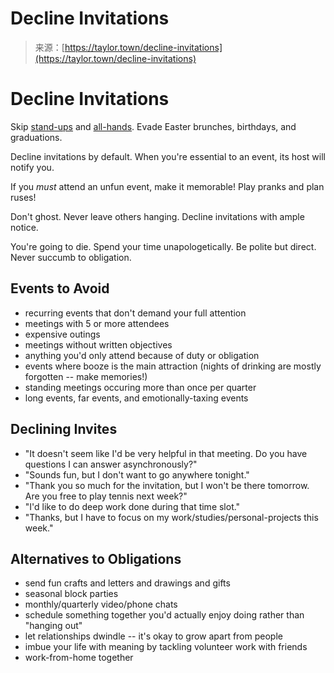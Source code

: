 <!--yml
category: 未分类
date: 2024-05-27 15:03:27
-->

# Decline Invitations

> 来源：[https://taylor.town/decline-invitations](https://taylor.town/decline-invitations)

<main>

# Decline Invitations

Skip [stand-ups](https://en.wikipedia.org/wiki/Stand-up_meeting) and [all-hands](https://news.ycombinator.com/item?id=12681329). Evade Easter brunches, birthdays, and graduations.

Decline invitations by default. When you're essential to an event, its host will notify you.

If you *must* attend an unfun event, make it memorable! Play pranks and plan ruses!

Don't ghost. Never leave others hanging. Decline invitations with ample notice.

You're going to die. Spend your time unapologetically. Be polite but direct. Never succumb to obligation.

## Events to Avoid

*   recurring events that don't demand your full attention
*   meetings with 5 or more attendees
*   expensive outings
*   meetings without written objectives
*   anything you'd only attend because of duty or obligation
*   events where booze is the main attraction (nights of drinking are mostly forgotten -- make memories!)
*   standing meetings occuring more than once per quarter
*   long events, far events, and emotionally-taxing events

## Declining Invites

*   "It doesn't seem like I'd be very helpful in that meeting. Do you have questions I can answer asynchronously?"
*   "Sounds fun, but I don't want to go anywhere tonight."
*   "Thank you so much for the invitation, but I won't be there tomorrow. Are you free to play tennis next week?"
*   "I'd like to do deep work done during that time slot."
*   "Thanks, but I have to focus on my work/studies/personal-projects this week."

## Alternatives to Obligations

*   send fun crafts and letters and drawings and gifts
*   seasonal block parties
*   monthly/quarterly video/phone chats
*   schedule something together you'd actually enjoy doing rather than "hanging out"
*   let relationships dwindle -- it's okay to grow apart from people
*   imbue your life with meaning by tackling volunteer work with friends
*   work-from-home together

</main>
